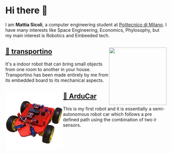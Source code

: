 # Hi there 👋
I am **Mattia Sicoli**, a computer engineering student at [Politecnico di Milano](https://www.polimi.it/).
I have many interests like Space Engineering, Economics, Phylosophy, but my main interest is Robotics and Embeeded tech.

## [🤖 transportino](https://mattsays.dev/transportino) <a href="https://mattsays.dev/transportino"><img align="right" width="180" height="180" margin-left="10px" src="https://raw.githubusercontent.com/Transportino/transportino/main/images/transportino_logo.png"></a>

It's a indoor robot that can bring small objects from one room to another in your house. Transportino has been made entirely by me from its embedded board to its mechanical aspects.

## [🤖 ArduCar](https://mattsays.dev/arducar) <a href="https://mattsays.dev/arducar"><img align="left" width="180" height="180" overflow="hidden" src="https://raw.githubusercontent.com/mattsays/arducar/main/images/arducar_logo.png"></a>

This is my first robot and it is essentially a semi-autonomous robot car which follows a pre defined path using the combination of two ir sensors. 